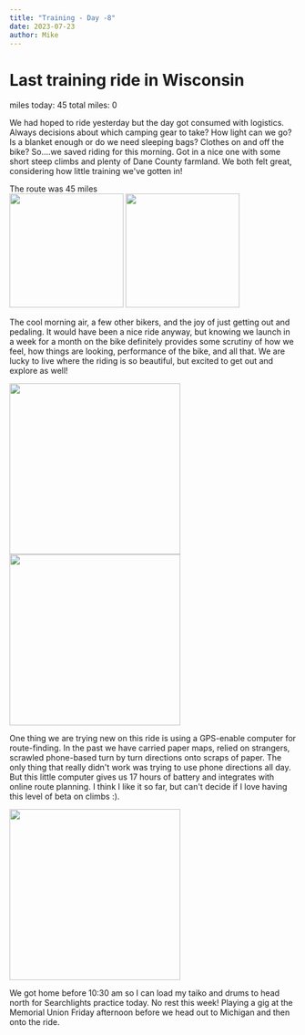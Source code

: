 ```yaml
---
title: "Training - Day -8"
date: 2023-07-23
author: Mike
---
```

# Last training ride in Wisconsin
miles today: 45 total miles: 0  

We had hoped to ride yesterday but the day got consumed with logistics. Always decisions about which camping gear to take? How light can we go? Is a blanket enough or do we need sleeping bags? Clothes on and off the bike? So....we saved riding for this morning. Got in a nice one with some short steep climbs and plenty of Dane County farmland. We both felt great, considering how little training we've gotten in!

The route was 45 miles  
<img src="../../../assets/images/routeday-8.jpg" width=200>
<img src="../../../assets/images/fullbeta_-8.jpg" width=200>

The cool morning air, a few other bikers, and the joy of just getting out and pedaling. It would have been a nice ride anyway, but knowing we launch in a week for a month on the bike definitely provides some scrutiny of how we feel, how things are looking, performance of the bike, and all that. We are lucky to live where the riding is so beautiful, but excited to get out and explore as well!  

<img src="../../../assets/images/enchanted.jpg" width=300>
<img src="../../../assets/images/mc-8.jpg" width=300>


One thing we are trying new on this ride is using a GPS-enable computer for route-finding. In the past we have carried paper maps, relied on strangers, scrawled phone-based turn by turn directions onto scraps of paper. The only thing that really didn't work was trying to use phone directions all day. But this little computer gives us 17 hours of battery and integrates with online route planning. I think I like it so far, but can't decide if I love having this level of beta on climbs :).

<img src="../../../assets/images/beta.jpg" width=300>

We got home before 10:30 am so I can load my taiko and drums to head north for Searchlights practice today. No rest this week! Playing a gig at the Memorial Union Friday afternoon before we head out to Michigan and then onto the ride.

<script src="https://giscus.app/client.js"
        data-repo="mnfienen/talulat"
        data-repo-id="R_kgDOJ7VzDA"
        data-category="Comments"
        data-category-id="DIC_kwDOJ7VzDM4CX6LC"
        data-mapping="url"
        data-strict="0"
        data-reactions-enabled="1"
        data-emit-metadata="0"
        data-input-position="top"
        data-theme="preferred_color_scheme"
        data-lang="en"
        crossorigin="anonymous"
        async>
</script>
